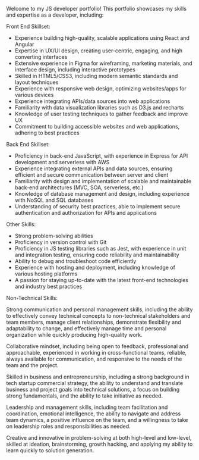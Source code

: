 Welcome to my JS developer portfolio! This portfolio showcases my skills and expertise as a developer, including:

Front End Skillset:

- Experience building high-quality, scalable applications using React and Angular
- Expertise in UX/UI design, creating user-centric, engaging, and high converting interfaces
- Extensive experience in Figma for wireframing, marketing materials, and interface design, including interactive prototypes
- Skilled in HTML5/CSS3, including modern semantic standards and layout techniques 
- Experience with responsive web design, optimizing websites/apps for various devices
- Experience integrating APIs/data sources into web applications
- Familiarity with data visualization libraries such as D3.js and recharts
- Knowledge of user testing techniques to gather feedback and improve UX
- Commitment to building accessible websites and web applications, adhering to best practices

Back End Skillset:

- Proficiency in back-end JavaScript, with experience in Express for API development and serverless with AWS
- Experience integrating external APIs and data sources, ensuring efficient and secure communication between server and client
- Familiarity with design and implementation of scalable and maintainable back-end architectures (MVC, SOA, serverless, etc.)
- Knowledge of database management and design, including experience with NoSQL and SQL databases
- Understanding of security best practices, able to implement secure authentication and authorization for APIs and applications

Other Skills:

- Strong problem-solving abilities
- Proficiency in version control with Git
- Proficiency in JS testing libraries such as Jest, with experience in unit and integration testing, ensuring code reliability and maintainability
- Ability to debug and troubleshoot code efficiently
- Experience with hosting and deployment, including knowledge of various hosting platforms
- A passion for staying up-to-date with the latest front-end technologies and industry best practices

Non-Technical Skills:

Strong communication and personal management skills, including the ability to effectively convey technical concepts to non-technical stakeholders and team members, manage client relationships, demonstrate flexibility and adaptability to change, and effectively manage time and personal organization while quickly producing high-quality work.

Collaborative mindset, including being open to feedback, professional and approachable, experienced in working in cross-functional teams, reliable, always available for communication, and responsive to the needs of the team and the project.

Skilled in business and entrepreneurship, including a strong background in tech startup commercial strategy, the ability to understand and translate business and project goals into technical solutions, a focus on building strong fundamentals, and the ability to take initiative as needed.

Leadership and management skills, including team facilitation and coordination, emotional intelligence, the ability to navigate and address team dynamics, a positive influence on the team, and a willingness to take on leadership roles and responsibilities as needed.

Creative and innovative in problem-solving at both high-level and low-level, skilled at ideation, brainstorming, growth hacking, and applying my ability to learn quickly to solution generation.
